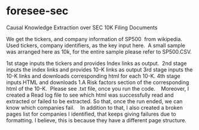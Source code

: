 # foresee-sec
Causal Knowledge Extraction over SEC 10K Filing Documents



We get the tickers, and company information of SP500  from wikipedia. Used tickers, company identifiers, as the key input here.  A small sample was arranged here as 10k, for the entire sample please refer to SP500.CSV. 


1st stage inputs the tickers and provides Index links as output. 
2nd stage inputs the index links and provides 10-K links as output
3rd stage inputs the 10-K links and downloads corresponding html for each 10-K.
4th stage inputs HTML and downloads 1.A Risk factors section of the corresponding html of the 10-K.  Please see .txt file, once you run the code. 
 
Moreover, I created a Read log file to see which html was successfully read and extracted or failed to be extracted. So that, once the run ended, we can know which companies fail. 
 
In addition to that, I also created a broken pages list for companies I identified, that keeps giving failures due to formatting. I believe, this is because they have a different page structure. 
